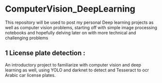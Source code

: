 # ComputerVision_DeepLearning

This repository will be used to post my personal Deep learning projects as well as computer vision problems, starting off with simple image processing notebooks and hopefully delving later on with more technical and challenging problems

## 1 License plate detection :

An introductory project to familiarize with computer vision and deep learning as well, using YOLO and darknet to detect and Tesseract to ocr Arabic car license plates.
